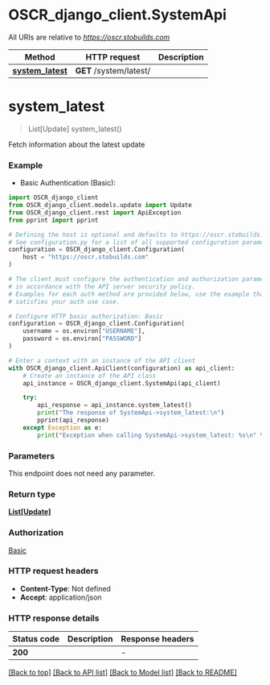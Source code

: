# OSCR_django_client.SystemApi

All URIs are relative to *https://oscr.stobuilds.com*

Method | HTTP request | Description
------------- | ------------- | -------------
[**system_latest**](SystemApi.md#system_latest) | **GET** /system/latest/ | 


# **system_latest**
> List[Update] system_latest()

Fetch information about the latest update

### Example

* Basic Authentication (Basic):

```python
import OSCR_django_client
from OSCR_django_client.models.update import Update
from OSCR_django_client.rest import ApiException
from pprint import pprint

# Defining the host is optional and defaults to https://oscr.stobuilds.com
# See configuration.py for a list of all supported configuration parameters.
configuration = OSCR_django_client.Configuration(
    host = "https://oscr.stobuilds.com"
)

# The client must configure the authentication and authorization parameters
# in accordance with the API server security policy.
# Examples for each auth method are provided below, use the example that
# satisfies your auth use case.

# Configure HTTP basic authorization: Basic
configuration = OSCR_django_client.Configuration(
    username = os.environ["USERNAME"],
    password = os.environ["PASSWORD"]
)

# Enter a context with an instance of the API client
with OSCR_django_client.ApiClient(configuration) as api_client:
    # Create an instance of the API class
    api_instance = OSCR_django_client.SystemApi(api_client)

    try:
        api_response = api_instance.system_latest()
        print("The response of SystemApi->system_latest:\n")
        pprint(api_response)
    except Exception as e:
        print("Exception when calling SystemApi->system_latest: %s\n" % e)
```



### Parameters

This endpoint does not need any parameter.

### Return type

[**List[Update]**](Update.md)

### Authorization

[Basic](../README.md#Basic)

### HTTP request headers

 - **Content-Type**: Not defined
 - **Accept**: application/json

### HTTP response details

| Status code | Description | Response headers |
|-------------|-------------|------------------|
**200** |  |  -  |

[[Back to top]](#) [[Back to API list]](../README.md#documentation-for-api-endpoints) [[Back to Model list]](../README.md#documentation-for-models) [[Back to README]](../README.md)

